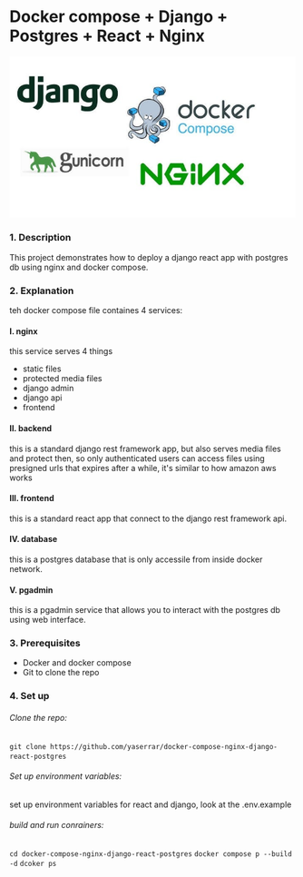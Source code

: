 # Docker compose + Django + Postgres + React + Nginx

![docker](./img.jpg)

### 1. Description

This project demonstrates how to deploy a django react app with postgres db using nginx and docker compose.

### 2. Explanation

teh docker compose file containes 4 services:

#### I. nginx

this service serves 4 things

- static files
- protected media files
- django admin
- django api
- frontend

#### II. backend

this is a standard django rest framework app, but also serves media files and protect then, so only authenticated users can access files using presigned urls that expires after a while, it's similar to how amazon aws works

#### III. frontend

this is a standard react app that connect to the django rest framework api.

#### IV. database

this is a postgres database that is only accessile from inside docker network.

#### V. pgadmin

this is a pgadmin service that allows you to interact with the postgres db using web interface.

### 3. Prerequisites

- Docker and docker compose
- Git to clone the repo

### 4. Set up

###### Clone the repo:

`git clone https://github.com/yaserrar/docker-compose-nginx-django-react-postgres`

###### Set up environment variables:

set up environment variables for react and django, look at the .env.example

###### build and run conrainers:

`cd docker-compose-nginx-django-react-postgres`
`docker compose p --build -d`
`dcoker ps`
